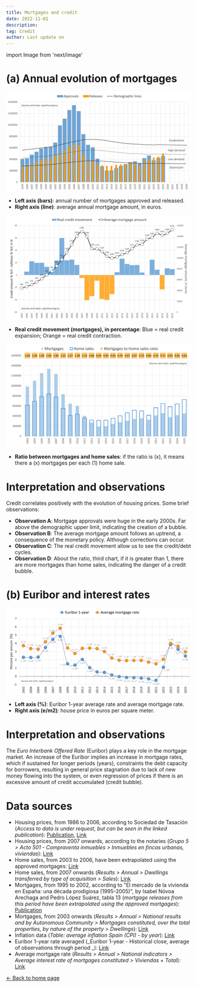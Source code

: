 ```yaml
---
title: Mortgages and credit
date: 2022-11-01
description:
tag: Credit
author: Last update on
---
```


import Image from 'next/image'

# (a) Annual evolution of mortgages

[![Hipotecas en España](/images/credityearly.png)](/images/credityearly.png)

- **Left axis (bars)**: annual number of mortgages approved and released.
- **Right axis (line)**: average annual mortgage amount, in euros.

[![Crédito en España](/images/creditmovement.png)](/images/creditmovement.png)

- **Real credit movement (mortgages), in percentage**: Blue = real credit expansion; Orange = real credit contraction.

[![Burbuja inmobiliaria](/images/creditratio.png)](/images/creditratio.png)

- **Ratio between mortgages and home sales**: if the ratio is (x), it means there a (x) mortgages per each (1) home sale.

# Interpretation and observations

Credit correlates positively with the evolution of housing prices. Some brief observations:

- **Observation A**: Mortgage approvals were huge in the early 2000s. Far above the demographic upper limit, indicating the creation of a bubble.
- **Observation B**: The average mortgage amount follows an uptrend, a consequence of the monetary policy. Although corrections can occur.
- **Observation C**: The real credit movement allow us to see the credit/debt cycles.
- **Observation D**: About the ratio, third chart, if it is greater than 1, there are more mortgages than home sales, indicating the danger of a credit bubble.

# (b) Euribor and interest rates

[![Euribor y interes hipotecas](/images/euribor.png)](/images/euribor.png)

- **Left axis (%)**: Euribor 1-year average rate and average mortgage rate.
- **Right axis (e/m2)**: house price in euros per square meter.

# Interpretation and observations

The _Euro Interbank Offered Rate_ (Euribor) plays a key role in the mortgage market. An increase of the Euribor implies an increase in mortgage rates, which if sustained for longer periods (years), constraints the debt capacity for borrowers, resulting in general price stagnation due to lack of new money flowing into the system, or even regression of prices if there is an excessive amount of credit accumulated (credit bubble).

# Data sources

- Housing prices, from 1986 to 2006, according to Sociedad de Tasación (_Access to data is under request, but can be seen in the linked publication_): [Publication](https://www.st-tasacion.es/ext/pdf/estudios/sep19/2-Evolucion_de_Precios_de_Vivienda.pdf), [Link](https://www.st-tasacion.es/informe-de-tendencias-digital/)
- Housing prices, from 2007 onwards, according to the notaries (_Grupo 5 > Acto 501 - Compraventa inmuebles > Inmuebles en fincas urbanas, viviendas_): [Link](http://www.notariado.org/liferay/web/cien/estadisticas-al-completo)
- Home sales, from 2003 to 2006, have been extrapolated using the approved mortgages: [Link](https://www.ine.es/dyngs/INEbase/en/operacion.htm?c=Estadistica_C&cid=1254736170236&menu=resultados&idp=1254735576757#!tabs-1254736169948)
- Home sales, from 2007 onwards (_Results > Annual > Dwellings transferred by type of acquisition  > Sales_): [Link](https://www.ine.es/dyngs/INEbase/en/operacion.htm?c=Estadistica_C&cid=1254736171438&menu=resultados&idp=1254735576757)
- Mortgages, from 1995 to 2002, according to "El mercado de la vivienda en España: una década prodigiosa (1995-2005)", by Isabel Nóvoa Arechaga and Pedro López Suárez, tabla 13 (_mortgage releases from this period have been extrapolated using the approved mortgages_): [Publication](https://dialnet.unirioja.es/descarga/articulo/2499407.pdf)
- Mortgages, from 2003 onwards  (_Results > Annual > National results and by Autonomous Community > Mortgages constituted, over the total properties, by nature of the property > Dwellings_): [Link](https://www.ine.es/dyngs/INEbase/en/operacion.htm?c=Estadistica_C&cid=1254736170236&menu=resultados&idp=1254735576757#!tabs-1254736169948)
- Inflation data (_Table: average inflation Spain (CPI) - by year_): [Link](https://www.inflation.eu/en/inflation-rates/spain/historic-inflation/cpi-inflation-spain.aspx)
- Euribor 1-year rate averaged  (_Euribor 1-year - Historical close, average of observations through period _): [Link](https://sdw.ecb.europa.eu/quickview.do?SERIES_KEY=143.FM.M.U2.EUR.RT.MM.EURIBOR1YD_.HSTA)
- Average mortgage rate (_Results > Annual > National indicators > Average interest rate of mortgages constituted > Viviendas + Total_): [Link](https://www.ine.es/dyngs/INEbase/operacion.htm?c=Estadistica_C&cid=1254736170236&menu=resultados&idp=1254735576606#!tabs-1254736169948)

<div class="meta-line"><a class="meta-back" href="/">← Back to home page</a></div>
